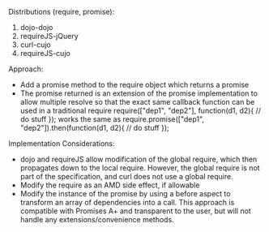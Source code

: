 Distributions (require, promise):

1. dojo-dojo
2. requireJS-jQuery
3. curl-cujo
4. requireJS-cujo

Approach:

* Add a promise method to the require object which returns a promise
* The promise returned is an extension of the promise implementation to allow multiple resolve so that the exact same callback function can be used in a traditional require
    require(["dep1", "dep2"], function(d1, d2){
    // do stuff
    });
works the same as
    require.promise(["dep1", "dep2"]).then(function(d1, d2){
    // do stuff
    });

Implementation Considerations:
* dojo and requireJS allow modification of the global require, which then propagates down to the local require. However, the global require is not part of the specification, and curl does not use a global require.
* Modify the require as an AMD side effect, if allowable
* Modify the instance of the promise by using a before aspect to transform an array of dependencies into a call. This approach is compatible with Promises A+ and transparent to the user, but will not handle any extensions/convenience methods.


